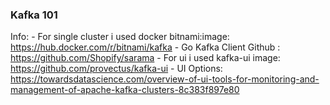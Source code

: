 ### Kafka 101

Info:
    - For single cluster i used docker bitnami:image: https://hub.docker.com/r/bitnami/kafka
    - Go Kafka Client Github : https://github.com/Shopify/sarama
    - For ui i used kafka-ui image: https://github.com/provectus/kafka-ui
    - UI Options: https://towardsdatascience.com/overview-of-ui-tools-for-monitoring-and-management-of-apache-kafka-clusters-8c383f897e80